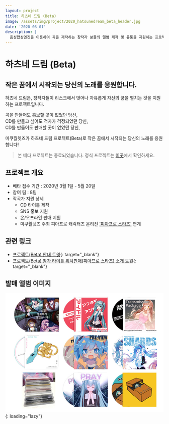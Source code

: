 ```yaml
---
layout: project
title: 하츠네 드림 (Beta)
image: /assets/img/project/2020_hatsunedream_beta_header.jpg
date: '2020-03-01'
description: |
  음성합성엔진을 이용하여 곡을 제작하는 창작자 분들의 앨범 제작 및 유통을 지원하는 프로젝트입니다.
---
```


# 하츠네 드림 (Beta)

## 작은 꿈에서 시작되는 당신의 노래를 응원합니다.

하츠네 드림은, 창작자들이 리스크에서 벗어나 자유롭게 자신의 꿈을 펼치는 것을 지원하는 프로젝트입니다. 

곡을 만들어도 홍보할 곳이 없었던 당신,  
CD를 만들고 싶어도 적자가 걱정되었던 당신,  
CD를 만들어도 판매할 곳이 없었던 당신,  

미쿠월렛즈가 하츠네 드림 프로젝트(Beta)로 작은 꿈에서 시작되는 당신의 노래를 응원합니다!

> 본 베타 프로젝트는 종료되었습니다. 정식 프로젝트는 [이곳](/works/hatsunedream)에서 확인하세요.

## 프로젝트 개요
- 베타 접수 기간 : 2020년 3월 1일 - 5월 20일
- 참여 팀 : 8팀
- 작곡가 지원 상세
  - CD 타이틀 제작
  - SNS 홍보 지원
  - 온/오프라인 판매 지원
  - 미쿠월렛즈 주최 피아프로 캐릭터즈 온리전 ['피아프로 스타즈'](/projects/piapro-stars) 연계


## 관련 링크
- [프로젝트(Beta) 안내 트윗](https://twitter.com/MikuWallets/status/1233792195611643904){: target="_blank"}
- [프로젝트(Beta) 참가 타이틀 위탁판매(피아프로 스타즈) 소개 트윗](https://twitter.com/MikuWallets/status/1280722119836368896){: target="_blank"}

## 발매 앨범 이미지
![album](/assets/img/project/2020_hatsunedream_beta_album.jpg){: loading="lazy"}